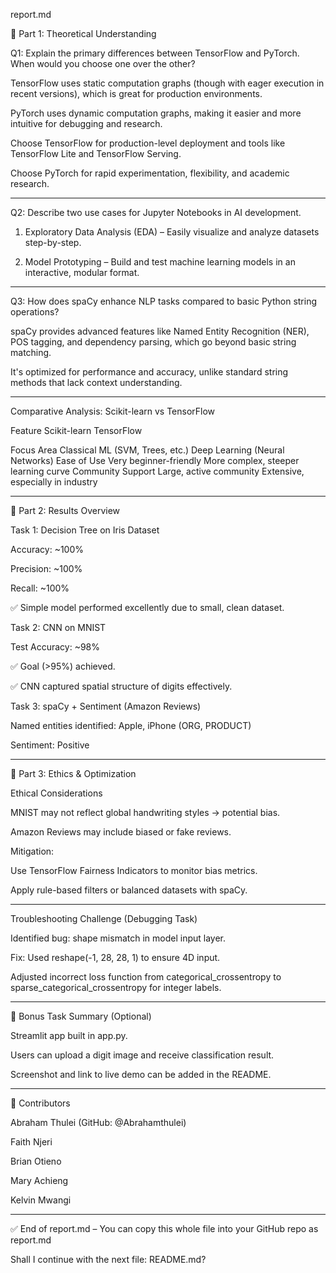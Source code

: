report.md

📘 Part 1: Theoretical Understanding

Q1: Explain the primary differences between TensorFlow and PyTorch. When would you choose one over the other?

TensorFlow uses static computation graphs (though with eager execution in recent versions), which is great for production environments.

PyTorch uses dynamic computation graphs, making it easier and more intuitive for debugging and research.

Choose TensorFlow for production-level deployment and tools like TensorFlow Lite and TensorFlow Serving.

Choose PyTorch for rapid experimentation, flexibility, and academic research.



---

Q2: Describe two use cases for Jupyter Notebooks in AI development.

1. Exploratory Data Analysis (EDA) – Easily visualize and analyze datasets step-by-step.


2. Model Prototyping – Build and test machine learning models in an interactive, modular format.




---

Q3: How does spaCy enhance NLP tasks compared to basic Python string operations?

spaCy provides advanced features like Named Entity Recognition (NER), POS tagging, and dependency parsing, which go beyond basic string matching.

It's optimized for performance and accuracy, unlike standard string methods that lack context understanding.



---

Comparative Analysis: Scikit-learn vs TensorFlow

Feature	Scikit-learn	TensorFlow

Focus Area	Classical ML (SVM, Trees, etc.)	Deep Learning (Neural Networks)
Ease of Use	Very beginner-friendly	More complex, steeper learning curve
Community Support	Large, active community	Extensive, especially in industry



---

🧪 Part 2: Results Overview

Task 1: Decision Tree on Iris Dataset

Accuracy: ~100%

Precision: ~100%

Recall: ~100%

✅ Simple model performed excellently due to small, clean dataset.


Task 2: CNN on MNIST

Test Accuracy: ~98%

✅ Goal (>95%) achieved.

✅ CNN captured spatial structure of digits effectively.


Task 3: spaCy + Sentiment (Amazon Reviews)

Named entities identified: Apple, iPhone (ORG, PRODUCT)

Sentiment: Positive



---

🤖 Part 3: Ethics & Optimization

Ethical Considerations

MNIST may not reflect global handwriting styles → potential bias.

Amazon Reviews may include biased or fake reviews.

Mitigation:

Use TensorFlow Fairness Indicators to monitor bias metrics.

Apply rule-based filters or balanced datasets with spaCy.




---

Troubleshooting Challenge (Debugging Task)

Identified bug: shape mismatch in model input layer.

Fix: Used reshape(-1, 28, 28, 1) to ensure 4D input.

Adjusted incorrect loss function from categorical_crossentropy to sparse_categorical_crossentropy for integer labels.



---

🌟 Bonus Task Summary (Optional)

Streamlit app built in app.py.

Users can upload a digit image and receive classification result.

Screenshot and link to live demo can be added in the README.



---

👥 Contributors

Abraham Thulei (GitHub: @Abrahamthulei)

Faith Njeri

Brian Otieno

Mary Achieng

Kelvin Mwangi



---

✅ End of report.md – You can copy this whole file into your GitHub repo as report.md

Shall I continue with the next file: README.md?

